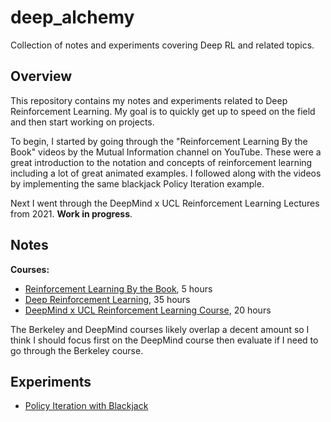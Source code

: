 # deep_alchemy
Collection of notes and experiments covering Deep RL and related topics.

## Overview

This repository contains my notes and experiments related to Deep Reinforcement Learning. My goal is to quickly get up to speed on the field and then start working on projects.

To begin, I started by going through the "Reinforcement Learning By the Book" videos by the Mutual Information channel on YouTube. These were a great introduction to the notation and concepts of reinforcement learning including a lot of great animated examples. I followed along with the videos by implementing the same blackjack Policy Iteration example.

Next I went through the DeepMind x UCL Reinforcement Learning Lectures from 2021. **Work in progress**.

## Notes

**Courses:**

- [Reinforcement Learning By the Book](notes/rl_by_the_book.md), 5 hours
- [Deep Reinforcement Learning](notes/berkeley_cs285_2023.md), 35 hours
- [DeepMind x UCL Reinforcement Learning Course](notes/deepmind_ucl_2021.md), 20 hours

The Berkeley and DeepMind courses likely overlap a decent amount so I think I should focus first on the DeepMind course then evaluate if I need to go through the Berkeley course.

## Experiments

- [Policy Iteration with Blackjack](deep_alchemy/blackjack.py)